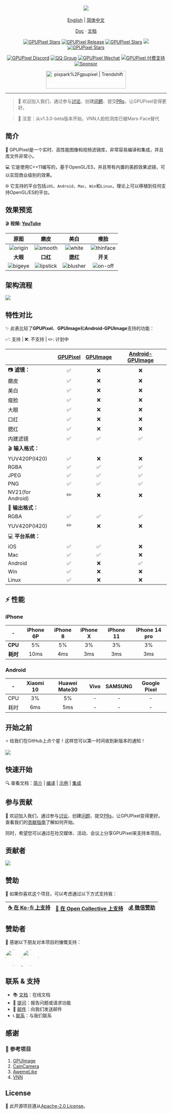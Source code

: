 <h1 align="center">
  <a href="https://github.com/pixpark/gpupixel"><img src="./docs/image/cover.png"></a>
</h1>

<p align="center">
  <a href="./README.md">English</a> |
  <a href="./README_CN.md">简体中文</a>
</p>

<p align="center">
  <a href="https://gpupixel.pixpark.net/" target="_blank">Doc</a>
  <span> · </span>
  <a href="https://gpupixel.pixpark.net/zh" target="_blank">文档</a>
</p>

<p align="center">
   <a href="https://github.com/pixpark/gpupixel/stargazers"><img alt="GPUPixel Stars" src="https://img.shields.io/github/stars/pixpark/gpupixel?style=social"/></a>
    <a href="https://github.com/pixpark/gpupixel/releases/latest"><img alt="GPUPixel Release" src="https://img.shields.io/github/v/release/pixpark/gpupixel"/></a>
    <a href="#"><img alt="GPUPixel Stars" src="https://img.shields.io/badge/Platform-iOS_%7C_Android_%7C_Mac_%7C_Win_%7C_Linux-red"/></a>
     <a href="https://github.com/pixpark/gpupixel/actions/workflows/release.yml"><img src="https://github.com/pixpark/gpupixel/actions/workflows/release.yml/badge.svg"></a>
    <a href="https://github.com/pixpark/gpupixel/blob/main/LICENSE"><img alt="GPUPixel Stars" src="https://img.shields.io/github/license/pixpark/gpupixel"/></a>
</p>

<p align="center">
<a href="https://discord.gg/q2MjmqK4" target="_blank"><img alt="GPUPixel Discord" src="https://img.shields.io/badge/Chat-Discord-blue?logo=discord&logoColor=white&labelColor=grey&color=blue"/></a>
<a href="https://gpupixel.pixpark.net/about/contact#qq-group" target="_blank"><img alt="QQ Group" src="https://img.shields.io/badge/-QQ群-gray?logo=qq&logoColor=white&labelColor=gray&color=blue&style=flat"/></a>
<a href="https://gpupixel.pixpark.net/about/contact#wechat-official-account" target="_blank"><img alt="GPUPixel Wechat" src="https://img.shields.io/badge/-公众号-gray?logo=wechat&logoColor=white&labelColor=gray&color=07C160&style=flat"/></a>
<a href="https://gpupixel.pixpark.net/about/contact#paid-support" target="_blank"><img alt="GPUPixel 付费支持" src="https://img.shields.io/badge/-付费支持-gray?logo=payhip&logoColor=white&labelColor=grey&color=07C160&style=flat"/></a>
<a href="https://github.com/pixpark/gpupixel#Sponsorship" target="_blank"><img alt="Sponsor" src="https://img.shields.io/badge/-Sponsor-gray?logo=githubsponsors&logoColor=white&labelColor=grey&color=FE6AB2&style=flat"/></a>
</p>

<p align="center">
<a href="https://trendshift.io/repositories/7103" target="_blank"><img src="https://trendshift.io/api/badge/repositories/7103" alt="pixpark%2Fgpupixel | Trendshift" style="width: 250px; height: 55px;" width="250" height="55"/></a>
</p>

---

> 🌟 欢迎加入我们，通过参与[讨论](https://github.com/pixpark/gpupixel/discussions)、创建[问题](https://github.com/pixpark/gpupixel/issues/new/choose)、提交[PRs](https://github.com/pixpark/gpupixel/pulls)，让GPUPixel变得更好。

> 📢 注意：从v1.3.0-beta版本开始，VNN人脸检测库已被Mars-Face替代

## 简介

🚀 GPUPixel是一个实时、高性能图像和视频滤镜库，非常容易编译和集成，并且库文件非常小。

💻 它是使用C++11编写的，基于OpenGL/ES，并且带有内置的美颜效果滤镜，可以实现商业级别的效果。

🌐 它支持的平台包括`iOS`、`Android`、`Mac`、`Win`和`Linux`，理论上可以移植到任何支持OpenGL/ES的平台。

## 效果预览
🎬 **视频: <a href="https://youtu.be/9BY1Qx1NEPs" target="_blank">YouTube</a>**

|              **原图**              |                **磨皮**                |               **美白**               |                 **瘦脸**               |
| :--------------------------------: | :------------------------------------: | :----------------------------------: | :------------------------------------: |
| ![origin](./docs/image/origin.gif) |   ![smooth](./docs/image/smooth.gif)   |   ![white](./docs/image/white.gif)   | ![thinface](./docs/image/thinface.gif) |
|              **大眼**              |                **口红**                |               **腮红**               |                 **开关**               |
| ![bigeye](./docs/image/bigeye.gif) | ![lipstick](./docs/image/lipstick.gif) | ![blusher](./docs/image/blusher.gif) |   ![on-off](./docs/image/on-off.gif)   |

## 架构流程
![](./docs/image/arch.jpg)

## 特性对比

✨ 此表比较了**GPUPixel**、**GPUImage**和**Android-GPUImage**支持的功能：

✅: 支持 | ❌: 不支持 | ✏️: 计划中

|                       | [GPUPixel](https://github.com/pixpark/gpupixel) | [GPUImage](https://github.com/BradLarson/GPUImage) | [Android-GPUImage](https://github.com/cats-oss/android-gpuimage) |
| :-------------------- | :---------------------------------------------: | :------------------------------------------------: | :----------------------------------------------------------: |
| 📷 **滤镜：**        |                        ✅                        |                         ❌                          |                              ❌                               |
| 磨皮                  |                        ✅                        |                         ❌                          |                              ❌                               |
| 美白                  |                        ✅                        |                         ❌                          |                              ❌                               |
| 瘦脸                  |                        ✅                        |                         ❌                          |                              ❌                               |
| 大眼                  |                        ✅                        |                         ❌                          |                              ❌                               |
| 口红                  |                        ✅                        |                         ❌                          |                              ❌                               |
| 腮红                  |                        ✅                        |                         ❌                          |                              ❌                               |
| 内建滤镜              |                        ✅                        |                         ✅                          |                              ✅                               |
| 🎬 **输入格式：**    |                                                   |                                                     |                                                                |
| YUV420P(I420)         |                        ✅                        |                         ❌                          |                              ❌                               |
| RGBA                  |                        ✅                        |                         ✅                          |                              ✅                               |
| JPEG                  |                        ✅                        |                         ✅                          |                              ✅                               |
| PNG                   |                        ✅                        |                         ✅                          |                              ✅                               |
| NV21(for Android)     |                        ✏️                        |                         ❌                          |                              ❌                               |
| 🎥 **输出格式：**    |                                                   |                                                     |                                                                |
| RGBA                  |                        ✅                        |                         ✅                          |                              ✅                               |
| YUV420P(I420)         |                        ✏️                        |                         ❌                          |                              ❌                               |
| 💻 **平台系统：**    |                                                   |                                                     |                                                                |
| iOS                   |                        ✅                        |                         ✅                          |                              ❌                               |
| Mac                   |                        ✅                        |                         ✅                          |                              ❌                               |
| Android               |                        ✅                        |                         ❌                          |                              ✅                               |
| Win                   |                        ✅                        |                         ❌                          |                              ❌                               |
| Linux                 |                        ✅                        |                         ❌                          |                              ❌                               |

## ⚡ 性能
### iPhone
|       -        | iPhone 6P | iPhone 8 | iPhone X | iPhone 11 | iPhone 14 pro |
| :------------: | :-------: | :------: | :------: | :-------: | :-----------: |
|    **CPU**     |    5%     |    5%    |    3%    |    3%     |      3%       |
|    **耗时**    |   10ms    |   4ms    |   3ms    |    3ms    |      3ms      |
### Android
|     -      | Xiaomi 10 | Huawei Mate30 | Vivo  | SAMSUNG | Google Pixel |
| :--------: | :-------: | :-----------: | :---: | :-----: | :----------: |
|    CPU     |    3%     |      5%       |   -   |    -    |      -       |
|    耗时    |    6ms    |      5ms      |   -   |    -    |      -       |

## 开始之前
⭐ 给我们在GitHub上点个星！这样您可以第一时间收到新版本的通知！

![](./docs/image/give-star.gif)

## 快速开始

🔍 查看文档：[简介](https://gpupixel.pixpark.net/zh/guide/build) | [编译](https://gpupixel.pixpark.net/zh/guide/build) | [示例](https://gpupixel.pixpark.net/zh/guide/demo) | [集成](https://gpupixel.pixpark.net/zh/guide/integrated)

## 参与贡献

🤝 欢迎加入我们，通过参与[讨论](https://github.com/pixpark/gpupixel/discussions)、创建[问题](https://github.com/pixpark/gpupixel/issues/new/choose)、提交[PRs](https://github.com/pixpark/gpupixel/pulls)，让GPUPixel变得更好。查看我们的[贡献指南](docs/docs/zh/guide/contributing.md)了解如何开始。

同时，希望您可以通过在社交媒体、活动、会议上分享GPUPixel来支持本项目。

## 贡献者
 [![](https://opencollective.com/gpupixel/contributors.svg?width=890&button=false)](https://github.com/pixpark/gpupixel/graphs/contributors)

## 赞助
💖 如果你喜欢这个项目，可以考虑通过以下方式支持我：

| [☕ 在 Ko-fi 上支持](docs/docs/zh/sponsor.md#ko-fi) | [💝 在 Open Collective 上支持](docs/docs/zh/sponsor.md#open-collective) | [💰 微信赞助](docs/docs/zh/sponsor.md#微信赞赏) |
|:---:|:---:|:---:|

## 赞助者
🙏 感谢以下朋友对本项目的慷慨支持：

<a href="https://github.com/leavenotrace">
  <img src="https://github.com/leavenotrace.png" style="border-radius:50%; width: 50px; height: 50px;" >
</a>
<a href="https://github.com/weiyu666">
  <img src="https://github.com/weiyu666.png" style="border-radius: 50%; width: 50px; height: 50px;" >
</a>

## 联系 & 支持
- 📚 [文档](https://gpupixel.pixpark.net/)：在线文档
- 🐛 [提问](https://github.com/pixpark/gpupixel/issues/new/choose)：报告问题或请求功能
- 📧 [邮件](mailto:jaaronkot@gmail.com?subject=[GitHub]Questions%20About%20GPUPixel)：向我们发送邮件
- 📞 [联系](docs/docs/zh/about/contact.md)：与我们联系

## 感谢
### 🔗 参考项目
1. [GPUImage](https://github.com/BradLarson/GPUImage) 
2. [CainCamera](https://github.com/CainKernel/CainCamera)
3. [AwemeLike](https://github.com/ZZZZou/AwemeLike)
4. [VNN](https://github.com/joyycom/VNN)

## License
📄 此开源项目遵从[Apache-2.0 License](https://github.com/pixpark/gpupixel?tab=Apache-2.0-1-ov-file)。
